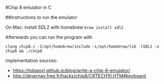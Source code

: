 #Chip 8 emulator in C

##instructions to run the emulator

On Mac:
install SDL2 with homebrew
`brew install sdl2`

Afterwards you can run the program with

`clang chip8.c -I/opt/homebrew/include -L/opt/homebrew/lib -lSDL2 -o chip8 && ./chip8`


implementation sources:
- https://tobiasvl.github.io/blog/write-a-chip-8-emulator/
- http://devernay.free.fr/hacks/chip8/C8TECH10.HTM#keyboard